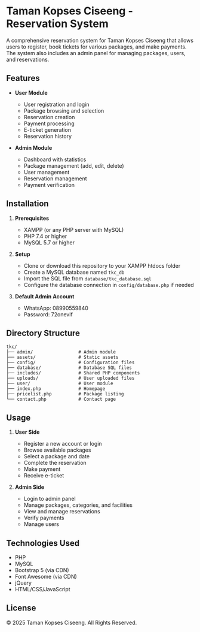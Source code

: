 # Taman Kopses Ciseeng - Reservation System

A comprehensive reservation system for Taman Kopses Ciseeng that allows users to register, book tickets for various packages, and make payments. The system also includes an admin panel for managing packages, users, and reservations.

## Features

- **User Module**
  - User registration and login
  - Package browsing and selection
  - Reservation creation
  - Payment processing
  - E-ticket generation
  - Reservation history

- **Admin Module**
  - Dashboard with statistics
  - Package management (add, edit, delete)
  - User management
  - Reservation management
  - Payment verification

## Installation

1. **Prerequisites**
   - XAMPP (or any PHP server with MySQL)
   - PHP 7.4 or higher
   - MySQL 5.7 or higher

2. **Setup**
   - Clone or download this repository to your XAMPP htdocs folder
   - Create a MySQL database named `tkc_db`
   - Import the SQL file from `database/tkc_database.sql`
   - Configure the database connection in `config/database.php` if needed
  
3. **Default Admin Account**
   - WhatsApp: 08990559840
   - Password: 72onevif

## Directory Structure

```
tkc/
├── admin/                 # Admin module
├── assets/                # Static assets
├── config/                # Configuration files
├── database/              # Database SQL files
├── includes/              # Shared PHP components
├── uploads/               # User uploaded files
├── user/                  # User module
├── index.php              # Homepage
├── pricelist.php          # Package listing
└── contact.php            # Contact page
```

## Usage

1. **User Side**
   - Register a new account or login
   - Browse available packages
   - Select a package and date
   - Complete the reservation
   - Make payment
   - Receive e-ticket

2. **Admin Side**
   - Login to admin panel
   - Manage packages, categories, and facilities
   - View and manage reservations
   - Verify payments
   - Manage users

## Technologies Used

- PHP
- MySQL
- Bootstrap 5 (via CDN)
- Font Awesome (via CDN)
- jQuery
- HTML/CSS/JavaScript

## License

© 2025 Taman Kopses Ciseeng. All Rights Reserved.
